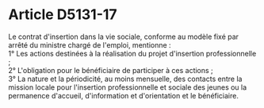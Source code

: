 # Article D5131-17

  
Le contrat d'insertion dans la vie sociale, conforme au modèle fixé par arrêté du ministre chargé de l'emploi, mentionne :   
1° Les actions destinées à la réalisation du projet d'insertion professionnelle ;   
2° L'obligation pour le bénéficiaire de participer à ces actions ;   
3° La nature et la périodicité, au moins mensuelle, des contacts entre la mission locale pour l'insertion professionnelle et sociale des jeunes ou la permanence d'accueil, d'information et d'orientation et le bénéficiaire.
